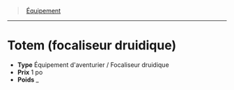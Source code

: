 ﻿---
!EquipmentItem
Type: Équipement d'aventurier / Focaliseur druidique
Price: 1 po
Weight: _
Id: equipment_hd.md#totem-focaliseur-druidique
ParentLink: equipment_hd.md#Équipement
Name: Totem (focaliseur druidique)
ParentName: Équipement
NameLevel: 1
Attributes:
  Name: Totem (focaliseur druidique)
  Markdown: >+
    # <!--Name-->Totem (focaliseur druidique)<!--/Name-->


    - **Type** <!--Type-->Équipement d'aventurier / Focaliseur druidique<!--/Type-->

    - **Prix** <!--Price-->1 po<!--/Price-->

    - **Poids** <!--Weight-->_<!--/Weight-->

  Type: Équipement d'aventurier / Focaliseur druidique
  Price: 1 po
  Weight: _
AttributesDictionary: >+
  Name: Totem (focaliseur druidique)

  Markdown: >+

    # <!--Name-->Totem (focaliseur druidique)<!--/Name-->





    - **Type** <!--Type-->Équipement d'aventurier / Focaliseur druidique<!--/Type-->



    - **Prix** <!--Price-->1 po<!--/Price-->



    - **Poids** <!--Weight-->_<!--/Weight-->



  Type: Équipement d'aventurier / Focaliseur druidique

  Price: 1 po

  Weight: _

---
> [Équipement](hd_equipment.md)

---

# Totem (focaliseur druidique)

- **Type** Équipement d'aventurier / Focaliseur druidique
- **Prix** 1 po
- **Poids** _

